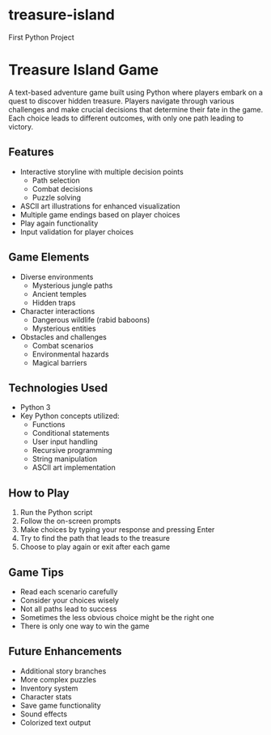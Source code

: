 # treasure-island
First Python Project

# Treasure Island Game

A text-based adventure game built using Python where players embark on a quest to discover hidden treasure. Players navigate through various challenges and make crucial decisions that determine their fate in the game. Each choice leads to different outcomes, with only one path leading to victory.

## Features

- Interactive storyline with multiple decision points
  - Path selection
  - Combat decisions
  - Puzzle solving
- ASCII art illustrations for enhanced visualization
- Multiple game endings based on player choices
- Play again functionality
- Input validation for player choices

## Game Elements

- Diverse environments
  - Mysterious jungle paths
  - Ancient temples
  - Hidden traps
- Character interactions
  - Dangerous wildlife (rabid baboons)
  - Mysterious entities
- Obstacles and challenges
  - Combat scenarios
  - Environmental hazards
  - Magical barriers

## Technologies Used

- Python 3
- Key Python concepts utilized:
  - Functions
  - Conditional statements
  - User input handling
  - Recursive programming
  - String manipulation
  - ASCII art implementation

## How to Play

1. Run the Python script
2. Follow the on-screen prompts
3. Make choices by typing your response and pressing Enter
4. Try to find the path that leads to the treasure
5. Choose to play again or exit after each game

## Game Tips

- Read each scenario carefully
- Consider your choices wisely
- Not all paths lead to success
- Sometimes the less obvious choice might be the right one
- There is only one way to win the game

## Future Enhancements

- Additional story branches
- More complex puzzles
- Inventory system
- Character stats
- Save game functionality
- Sound effects
- Colorized text output